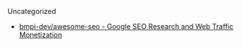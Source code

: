 Uncategorized

* [bmpi-dev/awesome-seo - Google SEO Research and Web Traffic Monetization](https://github.com/bmpi-dev/awesome-seo)
